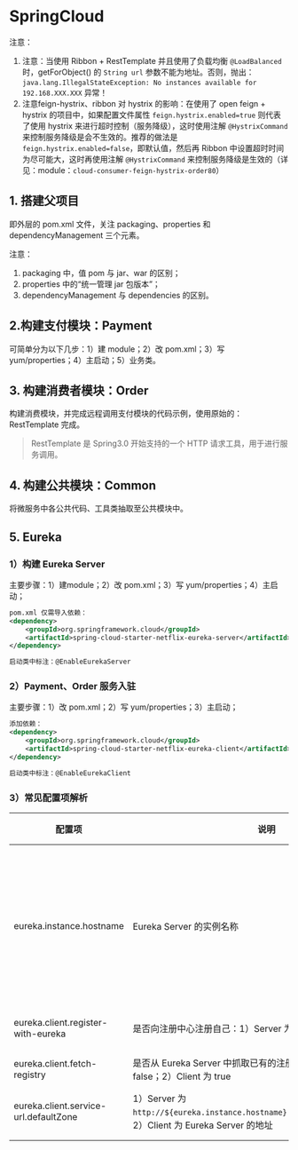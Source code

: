 # SpringCloud

注意：

1. 注意：当使用 Ribbon + RestTemplate 并且使用了负载均衡 `@LoadBalanced` 时，getForObject() 的 `String url` 参数不能为地址。否则，抛出：`java.lang.IllegalStateException: No instances available for 192.168.XXX.XXX` 异常！
2. 注意feign-hystrix、ribbon 对 hystrix 的影响：在使用了 open feign + hystrix 的项目中，如果配置文件属性 `feign.hystrix.enabled=true` 则代表了使用 hystrix 来进行超时控制（服务降级），这时使用注解 `@HystrixCommand` 来控制服务降级是会不生效的。推荐的做法是 `feign.hystrix.enabled=false`，即默认值，然后再 Ribbon 中设置超时时间为尽可能大，这时再使用注解 `@HystrixCommand` 来控制服务降级是生效的（详见：module：`cloud-consumer-feign-hystrix-order80`）

## 1. 搭建父项目

即外层的 pom.xml 文件，关注 packaging、properties 和 dependencyManagement 三个元素。

注意：

1. packaging 中，值 pom 与 jar、war 的区别；
2. properties 中的“统一管理 jar 包版本”；
3. dependencyManagement 与 dependencies 的区别。

## 2.构建支付模块：Payment

可简单分为以下几步：1）建 module；2）改 pom.xml；3）写 yum/properties；4）主启动；5）业务类。

## 3. 构建消费者模块：Order

构建消费模块，并完成远程调用支付模块的代码示例，使用原始的：RestTemplate 完成。

> RestTemplate 是 Spring3.0 开始支持的一个 HTTP 请求工具，用于进行服务调用。

## 4. 构建公共模块：Common

将微服务中各公共代码、工具类抽取至公共模块中。

## 5. Eureka

### 1）构建 Eureka Server

主要步骤：1）建module；2）改 pom.xml；3）写 yum/properties；4）主启动；

```xml
pom.xml 仅需导入依赖：
<dependency>
    <groupId>org.springframework.cloud</groupId>
    <artifactId>spring-cloud-starter-netflix-eureka-server</artifactId>
</dependency>

启动类中标注：@EnableEurekaServer
```

### 2）Payment、Order 服务入驻

主要步骤：1）改 pom.xml；2）写 yum/properties；3）主启动；

```xml
添加依赖：
<dependency>
    <groupId>org.springframework.cloud</groupId>
    <artifactId>spring-cloud-starter-netflix-eureka-client</artifactId>
</dependency>

启动类中标注：@EnableEurekaClient
```

### 3）常见配置项解析

| 配置项                                | 说明                                                         | 备注                     |
| ------------------------------------- | ------------------------------------------------------------ | ------------------------ |
| eureka.instance.hostname              | Eureka Server 的实例名称                                     | 在集群中要写具体的实例名 |
| eureka.client.register-with-eureka    | 是否向注册中心注册自己：1）Server 为 false；2）Client 为 true | 默认 true                |
| eureka.client.fetch-registry          | 是否从 Eureka Server 中抓取已有的注册信息：1）Server 为 false；2）Client 为 true | 默认 true                |
| eureka.client.service-url.defaultZone | 1）Server 为 `http://${eureka.instance.hostname}:${server.port}/eureka/`；2）Client 为 Eureka Server 的地址 |                          |
|                                       |                                                              |                          |
|                                       |                                                              |                          |

